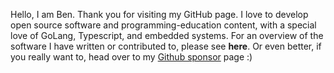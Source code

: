 Hello, I am Ben. Thank you for visiting my GitHub page. I love to develop open source software and programming-education content, with a special love of GoLang, Typescript, and embedded systems. For an overview of the software I have written or contributed to, please see **here**. Or even better, if you really want to, head over to my [Github sponsor](https://github.com/sponsors/BenjaminPritchard) page :)

<!--
**BenjaminPritchard/BenjaminPritchard** is a ✨ _special_ ✨ repository because its `README.md` (this file) appears on your GitHub profile.

Here are some ideas to get you started:

- 🔭 I’m currently working on ...
- 🌱 I’m currently learning ...
- 👯 I’m looking to collaborate on ...
- 🤔 I’m looking for help with ...
- 💬 Ask me about ...
- 📫 How to reach me: ...
- 😄 Pronouns: ...
- ⚡ Fun fact: ...
-->
